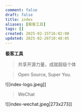 ```yaml
---
comment: false
draft: false
title: index
aliases: [极客工具]
tags: []
created: 2025-02-15T16:02:00
updated: 2025-02-26T10:48:05
---
```

**极客工具**

> 共享开源力量，成就超级个体

> Open Source, Super You.

![[index-logo.jpeg]]

> WeChat

![[index-wechat.jpeg|273x273]]
